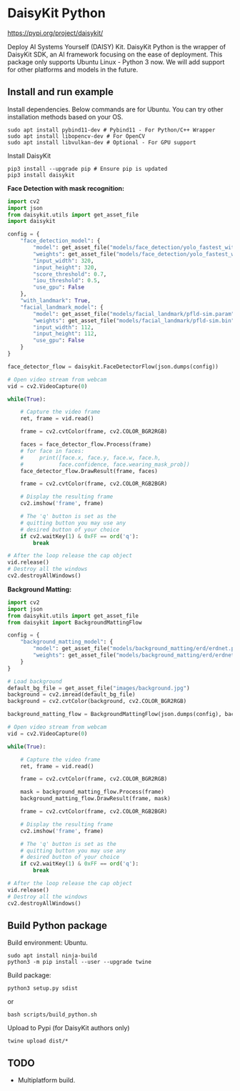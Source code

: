 # DaisyKit Python

<https://pypi.org/project/daisykit/>

Deploy AI Systems Yourself (DAISY) Kit. DaisyKit Python is the wrapper of DaisyKit SDK, an AI framework focusing on the ease of deployment. This package only supports Ubuntu Linux - Python 3 now. We will add support for other platforms and models in the future.

## Install and run example

Install dependencies. Below commands are for Ubuntu. You can try other installation methods based on your OS.

```
sudo apt install pybind11-dev # Pybind11 - For Python/C++ Wrapper
sudo apt install libopencv-dev # For OpenCV
sudo apt install libvulkan-dev # Optional - For GPU support
```

Install DaisyKit

```
pip3 install --upgrade pip # Ensure pip is updated
pip3 install daisykit
```

**Face Detection with mask recognition:**

```py
import cv2
import json
from daisykit.utils import get_asset_file
import daisykit

config = {
    "face_detection_model": {
        "model": get_asset_file("models/face_detection/yolo_fastest_with_mask/yolo-fastest-opt.param"),
        "weights": get_asset_file("models/face_detection/yolo_fastest_with_mask/yolo-fastest-opt.bin"),
        "input_width": 320,
        "input_height": 320,
        "score_threshold": 0.7,
        "iou_threshold": 0.5,
        "use_gpu": False
    },
    "with_landmark": True,
    "facial_landmark_model": {
        "model": get_asset_file("models/facial_landmark/pfld-sim.param"),
        "weights": get_asset_file("models/facial_landmark/pfld-sim.bin"),
        "input_width": 112,
        "input_height": 112,
        "use_gpu": False
    }
}

face_detector_flow = daisykit.FaceDetectorFlow(json.dumps(config))

# Open video stream from webcam
vid = cv2.VideoCapture(0)

while(True):

    # Capture the video frame
    ret, frame = vid.read()

    frame = cv2.cvtColor(frame, cv2.COLOR_BGR2RGB)

    faces = face_detector_flow.Process(frame)
    # for face in faces:
    #     print([face.x, face.y, face.w, face.h,
    #           face.confidence, face.wearing_mask_prob])
    face_detector_flow.DrawResult(frame, faces)

    frame = cv2.cvtColor(frame, cv2.COLOR_RGB2BGR)

    # Display the resulting frame
    cv2.imshow('frame', frame)

    # The 'q' button is set as the
    # quitting button you may use any
    # desired button of your choice
    if cv2.waitKey(1) & 0xFF == ord('q'):
        break

# After the loop release the cap object
vid.release()
# Destroy all the windows
cv2.destroyAllWindows()
```

**Background Matting:**

```py
import cv2
import json
from daisykit.utils import get_asset_file
from daisykit import BackgroundMattingFlow

config = {
    "background_matting_model": {
        "model": get_asset_file("models/background_matting/erd/erdnet.param"),
        "weights": get_asset_file("models/background_matting/erd/erdnet.bin")
    }
}

# Load background
default_bg_file = get_asset_file("images/background.jpg")
background = cv2.imread(default_bg_file)
background = cv2.cvtColor(background, cv2.COLOR_BGR2RGB)

background_matting_flow = BackgroundMattingFlow(json.dumps(config), background)

# Open video stream from webcam
vid = cv2.VideoCapture(0)

while(True):

    # Capture the video frame
    ret, frame = vid.read()

    frame = cv2.cvtColor(frame, cv2.COLOR_BGR2RGB)

    mask = background_matting_flow.Process(frame)
    background_matting_flow.DrawResult(frame, mask)

    frame = cv2.cvtColor(frame, cv2.COLOR_RGB2BGR)

    # Display the resulting frame
    cv2.imshow('frame', frame)

    # The 'q' button is set as the
    # quitting button you may use any
    # desired button of your choice
    if cv2.waitKey(1) & 0xFF == ord('q'):
        break

# After the loop release the cap object
vid.release()
# Destroy all the windows
cv2.destroyAllWindows()
```

## Build Python package

Build environment: Ubuntu.

```
sudo apt install ninja-build
python3 -m pip install --user --upgrade twine
```

Build package:

```
python3 setup.py sdist
```

or

```
bash scripts/build_python.sh
```

Upload to Pypi (for DaisyKit authors only)

```
twine upload dist/*
```

## TODO

- Multiplatform build.
